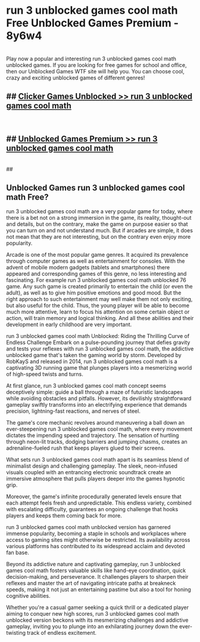# run 3 unblocked games cool math  Free Unblocked Games Premium - 8y6w4 <br>
<br>
Play now a popular and interesting run 3 unblocked games cool math unblocked games. If you are looking for free games for school and office, then our Unblocked Games WTF site will help you. You can choose cool, crazy and exciting unblocked games of different genres!


## ##  [Clicker Games Unblocked >> run 3 unblocked games cool math](http://freeplayer.one?title=run_3_unblocked_games_cool_math&ref=UGames)
  <br>

##  ## [Unblocked Games Premium >> run 3 unblocked games cool math](http://freeplayer.one?title=run_3_unblocked_games_cool_math&ref=UGames)
  <br>
  ##



## Unblocked Games run 3 unblocked games cool math Free?

run 3 unblocked games cool math are a very popular game for today, where there is a bet not on a strong immersion in the game, its reality, thought-out and details, but on the contrary, make the game on purpose easier so that you can turn on and not understand much. But if arcades are simple, it does not mean that they are not interesting, but on the contrary even enjoy more popularity.

Arcade is one of the most popular game genres. It acquired its prevalence through computer games as well as entertainment for consoles. With the advent of mobile modern gadgets (tablets and smartphones) there appeared and corresponding games of this genre, no less interesting and fascinating. For example run 3 unblocked games cool math unblocked 76 game. Any such game is created primarily to entertain the child (or even the adult), as well as to give him positive emotions and good mood. But the right approach to such entertainment may well make them not only exciting, but also useful for the child. Thus, the young player will be able to become much more attentive, learn to focus his attention on some certain object or action, will train memory and logical thinking. And all these abilities and their development in early childhood are very important.

run 3 unblocked games cool math Unblocked: Riding the Thrilling Curve of Endless Challenge
Embark on a pulse-pounding journey that defies gravity and tests your reflexes with run 3 unblocked games cool math, the addictive unblocked game that's taken the gaming world by storm. Developed by RobKayS and released in 2014, run 3 unblocked games cool math is a captivating 3D running game that plunges players into a mesmerizing world of high-speed twists and turns.

At first glance, run 3 unblocked games cool math concept seems deceptively simple: guide a ball through a maze of futuristic landscapes while avoiding obstacles and pitfalls. However, its devilishly straightforward gameplay swiftly transforms into an electrifying experience that demands precision, lightning-fast reactions, and nerves of steel.

The game's core mechanic revolves around maneuvering a ball down an ever-steepening run 3 unblocked games cool math, where every movement dictates the impending speed and trajectory. The sensation of hurtling through neon-lit tracks, dodging barriers and jumping chasms, creates an adrenaline-fueled rush that keeps players glued to their screens.

What sets run 3 unblocked games cool math apart is its seamless blend of minimalist design and challenging gameplay. The sleek, neon-infused visuals coupled with an entrancing electronic soundtrack create an immersive atmosphere that pulls players deeper into the games hypnotic grip.

Moreover, the game's infinite procedurally generated levels ensure that each attempt feels fresh and unpredictable. This endless variety, combined with escalating difficulty, guarantees an ongoing challenge that hooks players and keeps them coming back for more.

run 3 unblocked games cool math unblocked version has garnered immense popularity, becoming a staple in schools and workplaces where access to gaming sites might otherwise be restricted. Its availability across various platforms has contributed to its widespread acclaim and devoted fan base.

Beyond its addictive nature and captivating gameplay, run 3 unblocked games cool math fosters valuable skills like hand-eye coordination, quick decision-making, and perseverance. It challenges players to sharpen their reflexes and master the art of navigating intricate paths at breakneck speeds, making it not just an entertaining pastime but also a tool for honing cognitive abilities.

Whether you're a casual gamer seeking a quick thrill or a dedicated player aiming to conquer new high scores, run 3 unblocked games cool math unblocked version beckons with its mesmerizing challenges and addictive gameplay, inviting you to plunge into an exhilarating journey down the ever-twisting track of endless excitement.